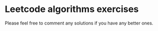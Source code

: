 # Leetcode algorithms exercises
Please feel free to comment any solutions if you have any better ones.

